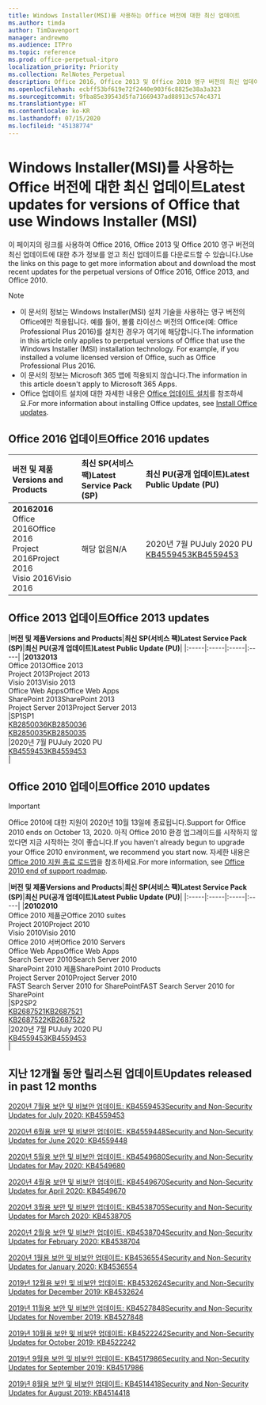 ```yaml
---
title: Windows Installer(MSI)를 사용하는 Office 버전에 대한 최신 업데이트
ms.author: timda
author: TimDavenport
manager: andrewmo
ms.audience: ITPro
ms.topic: reference
ms.prod: office-perpetual-itpro
localization_priority: Priority
ms.collection: RelNotes_Perpetual
description: Office 2016, Office 2013 및 Office 2010 영구 버전의 최신 업데이트 정보에 대한 링크를 IT 전문가에게 제공합니다.
ms.openlocfilehash: ecbff53bf619e72f2440e903f6c8825e38a3a323
ms.sourcegitcommit: 9fba85e39543d5fa71669437ad88913c574c4371
ms.translationtype: HT
ms.contentlocale: ko-KR
ms.lasthandoff: 07/15/2020
ms.locfileid: "45138774"
---
```

# <a name="latest-updates-for-versions-of-office-that-use-windows-installer-msi"></a><span data-ttu-id="f59d0-103">Windows Installer(MSI)를 사용하는 Office 버전에 대한 최신 업데이트</span><span class="sxs-lookup"><span data-stu-id="f59d0-103">Latest updates for versions of Office that use Windows Installer (MSI)</span></span>

<span data-ttu-id="f59d0-104">이 페이지의 링크를 사용하여 Office 2016, Office 2013 및 Office 2010 영구 버전의 최신 업데이트에 대한 추가 정보를 얻고 최신 업데이트를 다운로드할 수 있습니다.</span><span class="sxs-lookup"><span data-stu-id="f59d0-104">Use the links on this page to get more information about and download the most recent updates for the perpetual versions of Office 2016, Office 2013, and Office 2010.</span></span>
  
 
> [!NOTE]
> - <span data-ttu-id="f59d0-p101">이 문서의 정보는 Windows Installer(MSI) 설치 기술을 사용하는 영구 버전의 Office에만 적용됩니다. 예를 들어, 볼륨 라이선스 버전의 Office(예: Office Professional Plus 2016)를 설치한 경우가 여기에 해당합니다.</span><span class="sxs-lookup"><span data-stu-id="f59d0-p101">The information in this article only applies to perpetual versions of Office that use the Windows Installer (MSI) installation technology. For example, if you installed a volume licensed version of Office, such as Office Professional Plus 2016.</span></span>
> - <span data-ttu-id="f59d0-107">이 문서의 정보는 Microsoft 365 앱에 적용되지 않습니다.</span><span class="sxs-lookup"><span data-stu-id="f59d0-107">The information in this article doesn't apply to Microsoft 365 Apps.</span></span>
> - <span data-ttu-id="f59d0-108">Office 업데이트 설치에 대한 자세한 내용은 [Office 업데이트 설치](https://support.office.com/article/2ab296f3-7f03-43a2-8e50-46de917611c5)를 참조하세요.</span><span class="sxs-lookup"><span data-stu-id="f59d0-108">For more information about installing Office updates, see [Install Office updates](https://support.office.com/article/2ab296f3-7f03-43a2-8e50-46de917611c5).</span></span> 


## <a name="office-2016-updates"></a><span data-ttu-id="f59d0-109">Office 2016 업데이트</span><span class="sxs-lookup"><span data-stu-id="f59d0-109">Office 2016 updates</span></span>

|<span data-ttu-id="f59d0-110">**버전 및 제품**</span><span class="sxs-lookup"><span data-stu-id="f59d0-110">**Versions and Products**</span></span>|<span data-ttu-id="f59d0-111">**최신 SP(서비스 팩)**</span><span class="sxs-lookup"><span data-stu-id="f59d0-111">**Latest Service Pack (SP)**</span></span>|<span data-ttu-id="f59d0-112">**최신 PU(공개 업데이트)**</span><span class="sxs-lookup"><span data-stu-id="f59d0-112">**Latest Public Update (PU)**</span></span>|
|:-----|:-----|:-----|
|<span data-ttu-id="f59d0-113">**2016**</span><span class="sxs-lookup"><span data-stu-id="f59d0-113">**2016**</span></span> <br/> <span data-ttu-id="f59d0-114">Office 2016</span><span class="sxs-lookup"><span data-stu-id="f59d0-114">Office 2016</span></span>  <br/> <span data-ttu-id="f59d0-115">Project 2016</span><span class="sxs-lookup"><span data-stu-id="f59d0-115">Project 2016</span></span>  <br/> <span data-ttu-id="f59d0-116">Visio 2016</span><span class="sxs-lookup"><span data-stu-id="f59d0-116">Visio 2016</span></span>  <br/> |<span data-ttu-id="f59d0-117">해당 없음</span><span class="sxs-lookup"><span data-stu-id="f59d0-117">N/A</span></span>  <br/> |<span data-ttu-id="f59d0-118">2020년 7월 PU</span><span class="sxs-lookup"><span data-stu-id="f59d0-118">July 2020 PU</span></span>  <br/> [<span data-ttu-id="f59d0-119">KB4559453</span><span class="sxs-lookup"><span data-stu-id="f59d0-119">KB4559453</span></span>](https://support.microsoft.com/help/4559453) <br/> |
   
## <a name="office-2013-updates"></a><span data-ttu-id="f59d0-120">Office 2013 업데이트</span><span class="sxs-lookup"><span data-stu-id="f59d0-120">Office 2013 updates</span></span>

|<span data-ttu-id="f59d0-121">**버전 및 제품**</span><span class="sxs-lookup"><span data-stu-id="f59d0-121">**Versions and Products**</span></span>|<span data-ttu-id="f59d0-122">**최신 SP(서비스 팩)**</span><span class="sxs-lookup"><span data-stu-id="f59d0-122">**Latest Service Pack (SP)**</span></span>|<span data-ttu-id="f59d0-123">**최신 PU(공개 업데이트)**</span><span class="sxs-lookup"><span data-stu-id="f59d0-123">**Latest Public Update (PU)**</span></span>|
|:-----|:-----|:-----|:-----|
|<span data-ttu-id="f59d0-124">**2013**</span><span class="sxs-lookup"><span data-stu-id="f59d0-124">**2013**</span></span> <br/> <span data-ttu-id="f59d0-125">Office 2013</span><span class="sxs-lookup"><span data-stu-id="f59d0-125">Office 2013</span></span>  <br/> <span data-ttu-id="f59d0-126">Project 2013</span><span class="sxs-lookup"><span data-stu-id="f59d0-126">Project 2013</span></span>  <br/> <span data-ttu-id="f59d0-127">Visio 2013</span><span class="sxs-lookup"><span data-stu-id="f59d0-127">Visio 2013</span></span>  <br/> <span data-ttu-id="f59d0-128">Office Web Apps</span><span class="sxs-lookup"><span data-stu-id="f59d0-128">Office Web Apps</span></span>  <br/> <span data-ttu-id="f59d0-129">SharePoint 2013</span><span class="sxs-lookup"><span data-stu-id="f59d0-129">SharePoint 2013</span></span>  <br/> <span data-ttu-id="f59d0-130">Project Server 2013</span><span class="sxs-lookup"><span data-stu-id="f59d0-130">Project Server 2013</span></span>  <br/> |<span data-ttu-id="f59d0-131">SP1</span><span class="sxs-lookup"><span data-stu-id="f59d0-131">SP1</span></span> <br/> [<span data-ttu-id="f59d0-132">KB2850036</span><span class="sxs-lookup"><span data-stu-id="f59d0-132">KB2850036</span></span>](https://support.microsoft.com/kb/2850036) <br/>[<span data-ttu-id="f59d0-133">KB2850035</span><span class="sxs-lookup"><span data-stu-id="f59d0-133">KB2850035</span></span>](https://support.microsoft.com/kb/2850035) <br/> |<span data-ttu-id="f59d0-134">2020년 7월 PU</span><span class="sxs-lookup"><span data-stu-id="f59d0-134">July 2020 PU</span></span>  <br/> [<span data-ttu-id="f59d0-135">KB4559453</span><span class="sxs-lookup"><span data-stu-id="f59d0-135">KB4559453</span></span>](https://support.microsoft.com/help/4559453) <br/> |
   
## <a name="office-2010-updates"></a><span data-ttu-id="f59d0-136">Office 2010 업데이트</span><span class="sxs-lookup"><span data-stu-id="f59d0-136">Office 2010 updates</span></span>
> [!IMPORTANT]
<span data-ttu-id="f59d0-137">Office 2010에 대한 지원이 2020년 10월 13일에 종료됩니다.</span><span class="sxs-lookup"><span data-stu-id="f59d0-137">Support for Office 2010 ends on October 13, 2020.</span></span> <span data-ttu-id="f59d0-138">아직 Office 2010 환경 업그레이드를 시작하지 않았다면 지금 시작하는 것이 좋습니다.</span><span class="sxs-lookup"><span data-stu-id="f59d0-138">If you haven't already begun to upgrade your Office 2010 environment, we recommend you start now.</span></span> <span data-ttu-id="f59d0-139">자세한 내용은 [Office 2010 지원 종료 로드맵](https://docs.microsoft.com/DeployOffice/office-2010-end-support-roadmap)을 참조하세요.</span><span class="sxs-lookup"><span data-stu-id="f59d0-139">For more information, see [Office 2010 end of support roadmap](https://docs.microsoft.com/DeployOffice/office-2010-end-support-roadmap).</span></span>

|<span data-ttu-id="f59d0-140">**버전 및 제품**</span><span class="sxs-lookup"><span data-stu-id="f59d0-140">**Versions and Products**</span></span>|<span data-ttu-id="f59d0-141">**최신 SP(서비스 팩)**</span><span class="sxs-lookup"><span data-stu-id="f59d0-141">**Latest Service Pack (SP)**</span></span>|<span data-ttu-id="f59d0-142">**최신 PU(공개 업데이트)**</span><span class="sxs-lookup"><span data-stu-id="f59d0-142">**Latest Public Update (PU)**</span></span>|
|:-----|:-----|:-----|:-----|
|<span data-ttu-id="f59d0-143">**2010**</span><span class="sxs-lookup"><span data-stu-id="f59d0-143">**2010**</span></span> <br/> <span data-ttu-id="f59d0-144">Office 2010 제품군</span><span class="sxs-lookup"><span data-stu-id="f59d0-144">Office 2010 suites</span></span>  <br/> <span data-ttu-id="f59d0-145">Project 2010</span><span class="sxs-lookup"><span data-stu-id="f59d0-145">Project 2010</span></span>  <br/> <span data-ttu-id="f59d0-146">Visio 2010</span><span class="sxs-lookup"><span data-stu-id="f59d0-146">Visio 2010</span></span>  <br/> <span data-ttu-id="f59d0-147">Office 2010 서버</span><span class="sxs-lookup"><span data-stu-id="f59d0-147">Office 2010 Servers</span></span>  <br/> <span data-ttu-id="f59d0-148">Office Web Apps</span><span class="sxs-lookup"><span data-stu-id="f59d0-148">Office Web Apps</span></span>  <br/> <span data-ttu-id="f59d0-149">Search Server 2010</span><span class="sxs-lookup"><span data-stu-id="f59d0-149">Search Server 2010</span></span>  <br/> <span data-ttu-id="f59d0-150">SharePoint 2010 제품</span><span class="sxs-lookup"><span data-stu-id="f59d0-150">SharePoint 2010 Products</span></span>  <br/> <span data-ttu-id="f59d0-151">Project Server 2010</span><span class="sxs-lookup"><span data-stu-id="f59d0-151">Project Server 2010</span></span>  <br/> <span data-ttu-id="f59d0-152">FAST Search Server 2010 for SharePoint</span><span class="sxs-lookup"><span data-stu-id="f59d0-152">FAST Search Server 2010 for SharePoint</span></span>  <br/> |<span data-ttu-id="f59d0-153">SP2</span><span class="sxs-lookup"><span data-stu-id="f59d0-153">SP2</span></span> <br/>[<span data-ttu-id="f59d0-154">KB2687521</span><span class="sxs-lookup"><span data-stu-id="f59d0-154">KB2687521</span></span>](https://support.microsoft.com/kb/2687521) <br/> [<span data-ttu-id="f59d0-155">KB2687522</span><span class="sxs-lookup"><span data-stu-id="f59d0-155">KB2687522</span></span>](https://support.microsoft.com/kb/2687522) <br/> |<span data-ttu-id="f59d0-156">2020년 7월 PU</span><span class="sxs-lookup"><span data-stu-id="f59d0-156">July 2020 PU</span></span>  <br/> [<span data-ttu-id="f59d0-157">KB4559453</span><span class="sxs-lookup"><span data-stu-id="f59d0-157">KB4559453</span></span>](https://support.microsoft.com/help/4559453) <br/>|
   

   
## <a name="updates-released-in-past-12-months"></a><span data-ttu-id="f59d0-158">지난 12개월 동안 릴리스된 업데이트</span><span class="sxs-lookup"><span data-stu-id="f59d0-158">Updates released in past 12 months</span></span>

[<span data-ttu-id="f59d0-159">2020년 7월용 보안 및 비보안 업데이트: KB4559453</span><span class="sxs-lookup"><span data-stu-id="f59d0-159">Security and Non-Security Updates for July 2020: KB4559453</span></span>](https://support.microsoft.com/help/4559453)

[<span data-ttu-id="f59d0-160">2020년 6월용 보안 및 비보안 업데이트: KB4559448</span><span class="sxs-lookup"><span data-stu-id="f59d0-160">Security and Non-Security Updates for June 2020: KB4559448</span></span>](https://support.microsoft.com/help/4559448)

[<span data-ttu-id="f59d0-161">2020년 5월용 보안 및 비보안 업데이트: KB4549680</span><span class="sxs-lookup"><span data-stu-id="f59d0-161">Security and Non-Security Updates for May 2020: KB4549680</span></span>](https://support.microsoft.com/help/4549680)

[<span data-ttu-id="f59d0-162">2020년 4월용 보안 및 비보안 업데이트: KB4549670</span><span class="sxs-lookup"><span data-stu-id="f59d0-162">Security and Non-Security Updates for April 2020: KB4549670</span></span>](https://support.microsoft.com/help/4549670)

[<span data-ttu-id="f59d0-163">2020년 3월용 보안 및 비보안 업데이트: KB4538705</span><span class="sxs-lookup"><span data-stu-id="f59d0-163">Security and Non-Security Updates for March 2020: KB4538705</span></span>](https://support.microsoft.com/help/4538705)

[<span data-ttu-id="f59d0-164">2020년 2월용 보안 및 비보안 업데이트: KB4538704</span><span class="sxs-lookup"><span data-stu-id="f59d0-164">Security and Non-Security Updates for February 2020: KB4538704</span></span>](https://support.microsoft.com/help/4538704)

[<span data-ttu-id="f59d0-165">2020년 1월용 보안 및 비보안 업데이트: KB4536554</span><span class="sxs-lookup"><span data-stu-id="f59d0-165">Security and Non-Security Updates for January 2020: KB4536554</span></span>](https://support.microsoft.com/help/4536554)

[<span data-ttu-id="f59d0-166">2019년 12월용 보안 및 비보안 업데이트: KB4532624</span><span class="sxs-lookup"><span data-stu-id="f59d0-166">Security and Non-Security Updates for December 2019: KB4532624</span></span>](https://support.microsoft.com/help/4532624)

[<span data-ttu-id="f59d0-167">2019년 11월용 보안 및 비보안 업데이트: KB4527848</span><span class="sxs-lookup"><span data-stu-id="f59d0-167">Security and Non-Security Updates for November 2019: KB4527848</span></span>](https://support.microsoft.com/help/4527848)

[<span data-ttu-id="f59d0-168">2019년 10월용 보안 및 비보안 업데이트: KB4522242</span><span class="sxs-lookup"><span data-stu-id="f59d0-168">Security and Non-Security Updates for October 2019: KB4522242</span></span>](https://support.microsoft.com/help/4522242)

[<span data-ttu-id="f59d0-169">2019년 9월용 보안 및 비보안 업데이트: KB4517986</span><span class="sxs-lookup"><span data-stu-id="f59d0-169">Security and Non-Security Updates for September 2019: KB4517986</span></span>](https://support.microsoft.com/help/4517986 )

[<span data-ttu-id="f59d0-170">2019년 8월용 보안 및 비보안 업데이트: KB4514418</span><span class="sxs-lookup"><span data-stu-id="f59d0-170">Security and Non-Security Updates for August 2019: KB4514418</span></span>](https://support.microsoft.com/help/4514418)


</br>